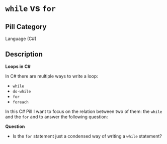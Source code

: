 # `while` vs `for`

## Pill Category

Language (C#)

## Description

**Loops in C#**

In C# there are multiple ways to write a loop:

- `while`
- `do-while`
- `for`
- `foreach`

In this C# Pill I want to focus on the relation between two of them: the `while` and the `for` and to answer the following question:

**Question**

- Is the `for` statement just a condensed way of writing a `while` statement?
